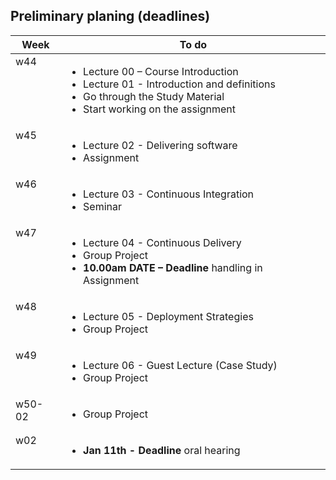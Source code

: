 ## Preliminary planing (deadlines)

<table width="70%">
    <thead>
        <tr>
            <th>Week</th>
            <th>To do</th>
        </tr>
    </thead>
    <tbody>
        <tr>
            <td style="vertical-align: top;">w44</td>
            <td>
                <ul>
                    <li>Lecture 00 – Course Introduction   </li>
                    <li>Lecture 01 - Introduction and definitions</li>
                    <li>Go through the Study Material</li>
                    <li>Start working on the assignment</li>
                </ul>
            </td>
        </tr>
        <tr>
            <td style="vertical-align: top;">w45</td>
            <td>
                <ul>
                    <li>Lecture 02 - Delivering software</li>
                    <li>Assignment</li>
                </ul>
            </td>
        </tr>
        <tr>
            <td style="vertical-align: top;">w46</td>
            <td>
                <ul>
                    <li>Lecture 03 - Continuous Integration</li>
                    <li>Seminar</li>
                </ul>
            </td>
        </tr>
      <tr>
          <td style="vertical-align: top;">w47</td>
          <td>
              <ul>
                <li>Lecture 04 - Continuous Delivery</li>
                <li>Group Project</li>
                <li><strong>10.00am DATE – Deadline</strong> handling in Assignment</li>
              </ul>
          </td>
      </tr>
      <tr>
          <td style="vertical-align: top;">w48</td>
          <td>
              <ul>
                <li>Lecture 05 - Deployment Strategies</li>
                <li>Group Project</li>
              </ul>
          </td>
      </tr>
      <tr>
          <td style="vertical-align: top;">w49</td>
          <td>
              <ul>
                <li>Lecture 06 - Guest Lecture (Case Study)</li>
                <li>Group Project</li>
              </ul>
          </td>
      </tr>
      <tr>
          <td style="vertical-align: top;">w50-02</td>
          <td>
              <ul>
                <li>Group Project</li>
              </ul>
          </td>
      </tr>
      <tr>
          <td style="vertical-align: top;">w02</td>
          <td>
              <ul>
                  <li><strong>Jan 11th - Deadline</strong> oral hearing</li>
              </ul>
          </td>
      </tr>
    </tbody>
</table>
